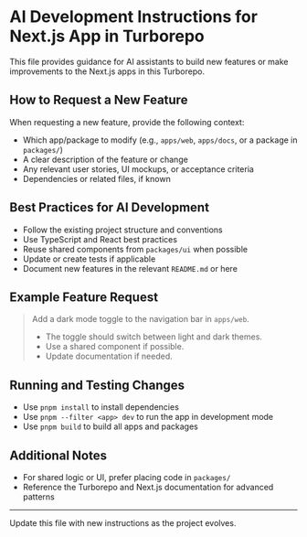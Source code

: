 # AI Development Instructions for Next.js App in Turborepo

This file provides guidance for AI assistants to build new features or make improvements to the Next.js apps in this Turborepo.

## How to Request a New Feature

When requesting a new feature, provide the following context:

- Which app/package to modify (e.g., `apps/web`, `apps/docs`, or a package in `packages/`)
- A clear description of the feature or change
- Any relevant user stories, UI mockups, or acceptance criteria
- Dependencies or related files, if known

## Best Practices for AI Development

- Follow the existing project structure and conventions
- Use TypeScript and React best practices
- Reuse shared components from `packages/ui` when possible
- Update or create tests if applicable
- Document new features in the relevant `README.md` or here

## Example Feature Request

> Add a dark mode toggle to the navigation bar in `apps/web`.
>
> - The toggle should switch between light and dark themes.
> - Use a shared component if possible.
> - Update documentation if needed.

## Running and Testing Changes

- Use `pnpm install` to install dependencies
- Use `pnpm --filter <app> dev` to run the app in development mode
- Use `pnpm build` to build all apps and packages

## Additional Notes

- For shared logic or UI, prefer placing code in `packages/`
- Reference the Turborepo and Next.js documentation for advanced patterns

---

Update this file with new instructions as the project evolves.
